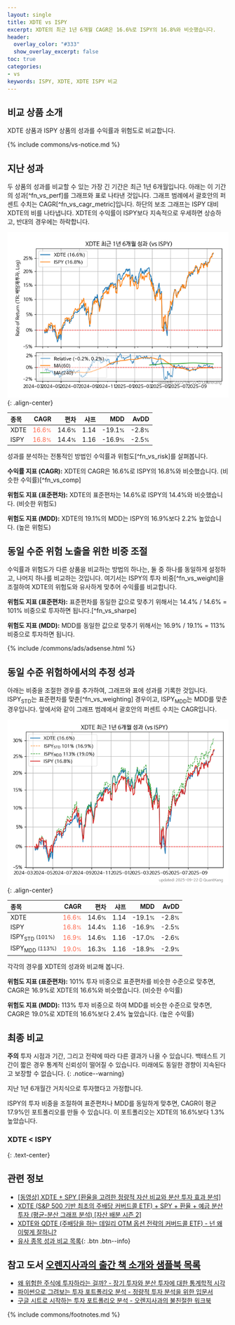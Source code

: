 ```yaml
---
layout: single
title: XDTE vs ISPY
excerpt: XDTE의 최근 1년 6개월 CAGR은 16.6%로 ISPY의 16.8%와 비슷했습니다.
header:
  overlay_color: "#333"
  show_overlay_excerpt: false
toc: true
categories:
- vs
keywords: ISPY, XDTE, XDTE ISPY 비교
---
```


## 비교 상품 소개


XDTE 상품과 ISPY 상품의 성과를 수익률과 위험도로 비교합니다.





{% include commons/vs-notice.md %}

## 지난 성과

두 상품의 성과를 비교할 수 있는 가장 긴 기간은 최근 1년 6개월입니다. 아래는 이 기간의 성과[^fn_vs_perf]를 그래프와 표로 나타낸 것입니다.
그래프 범례에서 괄호안의 퍼센트 수치는 CAGR[^fn_vs_cagr_metric]입니다.
하단의 보조 그래프는 ISPY 대비 XDTE의 비를 나타냅니다.
XDTE의 수익률이 ISPY보다 지속적으로 우세하면 상승하고, 반대의 경우에는 하락합니다.

![XDTE](/vs/images/xdte-vs-ispy_dual.png){: .align-center}

| **종목** | **CAGR** | **편차** | **샤프** | **MDD** | **AvDD** |
| :------------ | ------: | -----------: | -------: | ------: | -------: |
| XDTE | <span style="color: tomato">16.6<small>%</small></span> | 14.6<small>%</small> | 1.14 | -19.1<small>%</small> | -2.8<small>%</small> |
| ISPY | <span style="color: tomato">16.8<small>%</small></span> | 14.4<small>%</small> | 1.16 | -16.9<small>%</small> | -2.5<small>%</small> |

<!-- more -->


성과를 분석하는 전통적인 방법인 수익률과 위험도[^fn_vs_risk]를 살펴봅니다.

**수익률 지표 (CAGR):** XDTE의 CAGR은 16.6%로 ISPY의 16.8%와 비슷했습니다. (비슷한 수익률)[^fn_vs_comp]

**위험도 지표 (표준편차):** XDTE의 표준편차는 14.6%로 ISPY의 14.4%와 비슷했습니다. (비슷한 위험도)

**위험도 지표 (MDD):** XDTE의 19.1%의 MDD는 ISPY의 16.9%보다 2.2% 높았습니다. (높은 위험도)



## 동일 수준 위험 노출을 위한 비중 조절

수익률과 위험도가 다른 상품을 비교하는 방법의 하나는, 둘 중 하나를 동일하게 설정하고, 나머지 하나를 비교하는 것입니다.
여기서는 ISPY의 투자 비중[^fn_vs_weight]을 조절하여 XDTE의 위험도와 유사하게 맞추어 수익률를 비교합니다.

**위험도 지표 (표준편차):** 표준편차를 동일한 값으로 맞추기 위해서는 14.4% / 14.6% = 101% 비중으로 투자하면 됩니다.[^fn_vs_sharpe]

**위험도 지표 (MDD):** MDD를 동일한 값으로 맞추기 위해서는 16.9% / 19.1% = 113% 비중으로 투자하면 됩니다.


{% include /commons/ads/adsense.html %}



## 동일 수준 위험하에서의 추정 성과

아래는 비중을 조절한 경우를 추가하여, 그래프와 표에 성과를 기록한 것입니다.
ISPY<sub>STD</sub>는 표준편차를 맞춘[^fn_vs_weighting] 경우이고, ISPY<sub>MDD</sub>는 MDD를 맞춘 경우입니다.
앞에서와 같이 그래프 범례에서 괄호안의 퍼센트 수치는 CAGR입니다.


![XDTE](/vs/images/xdte-vs-ispy.png){: .align-center}



| **종목** | **CAGR** | **편차** | **샤프** | **MDD** | **AvDD** |
| :------------ | ------: | -----------: | -------: | ------: | -------: |
| XDTE | <span style="color: tomato">16.6<small>%</small></span> | 14.6<small>%</small> | 1.14 | -19.1<small>%</small> | -2.8<small>%</small> |
| ISPY | <span style="color: tomato">16.8<small>%</small></span> | 14.4<small>%</small> | 1.16 | -16.9<small>%</small> | -2.5<small>%</small> |
| ISPY<sub>STD</sub> <small>(101%)</small> | <span style="color: tomato">16.9<small>%</small></span> | 14.6<small>%</small> | 1.16 | -17.0<small>%</small> | -2.6<small>%</small> |
| ISPY<sub>MDD</sub> <small>(113%)</small> | <span style="color: tomato">19.0<small>%</small></span> | 16.3<small>%</small> | 1.16 | -18.9<small>%</small> | -2.9<small>%</small> |



각각의 경우를 XDTE의 성과와 비교해 봅니다.

**위험도 지표 (표준편차):** 101% 투자 비중으로 표준편차를 비슷한 수준으로 맞추면, CAGR은 16.9%로 XDTE의 16.6%와 비슷했습니다. (비슷한 수익률)

**위험도 지표 (MDD):** 113% 투자 비중으로 하여 MDD를 비슷한 수준으로 맞추면, CAGR은 19.0%로 XDTE의 16.6%보다 2.4% 높았습니다. (높은 수익률)




## 최종 비교

**주의** 투자 시점과 기간, 그리고 전략에 따라 다른 결과가 나올 수 있습니다. 백테스트 기간이 짧은 경우 통계적 신뢰성이 떨어질 수 있습니다. 미래에도 동일한 경향이 지속된다고 보장할 수 없습니다.
{: .notice--warning}

지난 1년 6개월간 거치식으로 투자했다고 가정합니다.

ISPY의 투자 비중을 조절하여 표준편차나 MDD를 동일하게 맞추면, CAGR이 평균 17.9%인 포트폴리오를 만들 수 있습니다.
이 포트폴리오는 XDTE의 16.6%보다 1.3% 높았습니다.

### XDTE &lt; ISPY
{: .text-center}


## 관련 정보

- [[동영상] XDTE + SPY [환율을 고려한 정량적 자산 비교와 분산 투자 효과 분석]](https://youtu.be/n_n_T2BXqoA)
- [XDTE (S&P 500 기반 최초의 주배당 커버드콜 ETF) + SPY + 환율 + 예금 분산 투자 (평균-분산 그래프 분석) [자산 배분 시즌 2]](https://m.blog.naver.com/onuri2005/223939486220)
- [XDTE와 QDTE (주배당을 하는 데일리 OTM 옵션 전략의 커버드콜 ETF) - 넌 왜 이렇게 잘하니?](https://kongdori.tistory.com/336)
- [유사 종목 성과 비교 목록](/vs/){: .btn .btn--info}


## 참고 도서 [오렌지사과의 출간 책 소개와 샘플북 목록](https://kongdori.tistory.com/691)

- [왜 위험한 주식에 투자하라는 걸까? - 장기 투자와 분산 투자에 대한 통계학적 시각](https://kongdori.tistory.com/421)
- [파이썬으로 그려보는 투자 포트폴리오 분석  - 정량적 투자 분석을 위한 입문서](https://kongdori.tistory.com/643)
- [구글 시트로 시작하는 투자 포트폴리오 분석 - 오렌지사과의 불친절한 워크북](https://kongdori.tistory.com/449)

{% include commons/footnotes.md %}